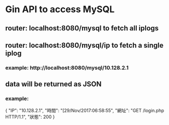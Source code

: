 # Gin API to access MySQL 
## router: localhost:8080/mysql to fetch all iplogs
## router: localhost:8080/mysql/ip to fetch a single iplog
### example: http://localhost:8080/mysql/10.128.2.1
## data will be returned as JSON
### example:     
{
    "IP": "10.128.2.1",
    "時間": "[29/Nov/2017:06:58:55",
    "網址": "GET /login.php HTTP/1.1",
    "狀態": 200
}
